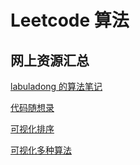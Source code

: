 # Leetcode 算法
## 网上资源汇总
[labuladong 的算法笔记](https://labuladong.online/algo/)

[代码随想录](https://programmercarl.com/)

[可视化排序](https://visualgo.net/en/sorting)

[可视化多种算法](https://www.cs.usfca.edu/~galles/visualization/Algorithms.html)